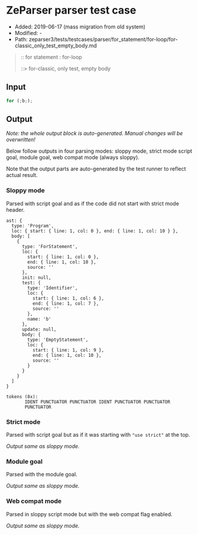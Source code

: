 # ZeParser parser test case

- Added: 2019-06-17 (mass migration from old system)
- Modified: -
- Path: zeparser3/tests/testcases/parser/for_statement/for-loop/for-classic_only_test_empty_body.md

> :: for statement : for-loop
>
> ::> for-classic, only test, empty body

## Input

`````js
for (;b;);
`````

## Output

_Note: the whole output block is auto-generated. Manual changes will be overwritten!_

Below follow outputs in four parsing modes: sloppy mode, strict mode script goal, module goal, web compat mode (always sloppy).

Note that the output parts are auto-generated by the test runner to reflect actual result.

### Sloppy mode

Parsed with script goal and as if the code did not start with strict mode header.

`````
ast: {
  type: 'Program',
  loc: { start: { line: 1, col: 0 }, end: { line: 1, col: 10 } },
  body: [
    {
      type: 'ForStatement',
      loc: {
        start: { line: 1, col: 0 },
        end: { line: 1, col: 10 },
        source: ''
      },
      init: null,
      test: {
        type: 'Identifier',
        loc: {
          start: { line: 1, col: 6 },
          end: { line: 1, col: 7 },
          source: ''
        },
        name: 'b'
      },
      update: null,
      body: {
        type: 'EmptyStatement',
        loc: {
          start: { line: 1, col: 9 },
          end: { line: 1, col: 10 },
          source: ''
        }
      }
    }
  ]
}

tokens (8x):
       IDENT PUNCTUATOR PUNCTUATOR IDENT PUNCTUATOR PUNCTUATOR
       PUNCTUATOR
`````

### Strict mode

Parsed with script goal but as if it was starting with `"use strict"` at the top.

_Output same as sloppy mode._

### Module goal

Parsed with the module goal.

_Output same as sloppy mode._

### Web compat mode

Parsed in sloppy script mode but with the web compat flag enabled.

_Output same as sloppy mode._
